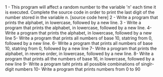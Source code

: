1 - This program will affect a random number to the variable 'n' each time it is executed. Complete the source code in order to print the last digit of the number stored in the variable n. [source code here]
2 - Write a program that prints the alphabet, in lowercase, followed by a new line.
3 - Write a program that prints the alphabet, in lowercase, followed by a new line.
4- Write a program that prints the alphabet, in lowercase, followed by a new line
5- Write a program that prints all numbers of base 10, statring from 0, followed by a new line.
6- Write a program that prints all numbers of base 10, statring from 0, followed by a new line
7- Write a program that prints the alphabet, in reverse order, in lowercase, followed by a new line.
8- Write a program that prints all the numbers of base 16, in lowercase, followed by a new line
9- Write a program taht prints all possible combinations of singlr- digit numbers
10- Write a program that prints numbers from 0 to 90


